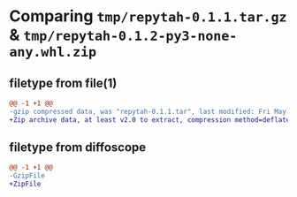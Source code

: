 # Comparing `tmp/repytah-0.1.1.tar.gz` & `tmp/repytah-0.1.2-py3-none-any.whl.zip`

## filetype from file(1)

```diff
@@ -1 +1 @@
-gzip compressed data, was "repytah-0.1.1.tar", last modified: Fri May  5 09:26:54 2023, max compression
+Zip archive data, at least v2.0 to extract, compression method=deflate
```

## filetype from diffoscope

```diff
@@ -1 +1 @@
-GzipFile
+ZipFile
```

